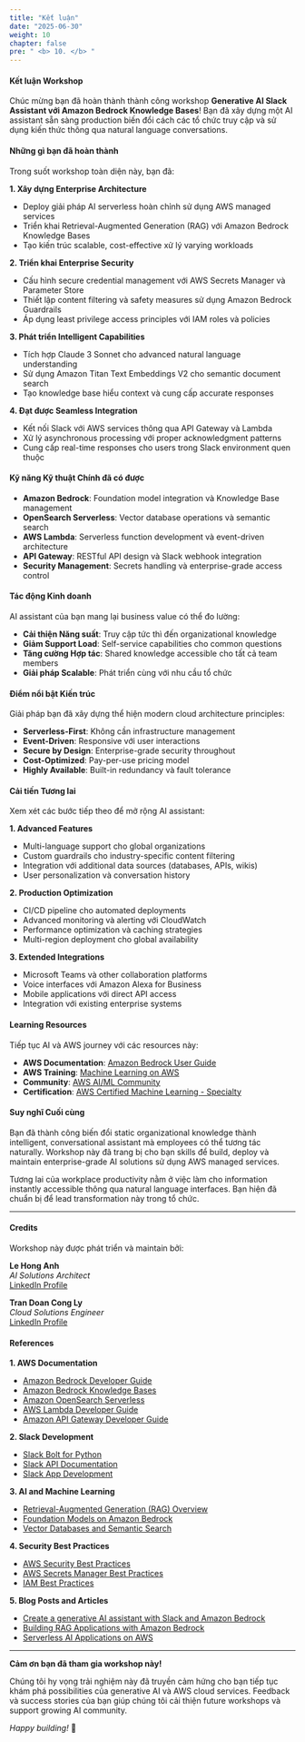```yaml
---
title: "Kết luận"
date: "2025-06-30"
weight: 10
chapter: false
pre: " <b> 10. </b> "
---
```


#### Kết luận Workshop

Chúc mừng bạn đã hoàn thành thành công workshop **Generative AI Slack Assistant với Amazon Bedrock Knowledge Bases**! Bạn đã xây dựng một AI assistant sẵn sàng production biến đổi cách các tổ chức truy cập và sử dụng kiến thức thông qua natural language conversations.

#### Những gì bạn đã hoàn thành

Trong suốt workshop toàn diện này, bạn đã:

**1. Xây dựng Enterprise Architecture**

- Deploy giải pháp AI serverless hoàn chỉnh sử dụng AWS managed services
- Triển khai Retrieval-Augmented Generation (RAG) với Amazon Bedrock Knowledge Bases
- Tạo kiến trúc scalable, cost-effective xử lý varying workloads

**2. Triển khai Enterprise Security**

- Cấu hình secure credential management với AWS Secrets Manager và Parameter Store
- Thiết lập content filtering và safety measures sử dụng Amazon Bedrock Guardrails
- Áp dụng least privilege access principles với IAM roles và policies

**3. Phát triển Intelligent Capabilities**

- Tích hợp Claude 3 Sonnet cho advanced natural language understanding
- Sử dụng Amazon Titan Text Embeddings V2 cho semantic document search
- Tạo knowledge base hiểu context và cung cấp accurate responses

**4. Đạt được Seamless Integration**

- Kết nối Slack với AWS services thông qua API Gateway và Lambda
- Xử lý asynchronous processing với proper acknowledgment patterns
- Cung cấp real-time responses cho users trong Slack environment quen thuộc

#### Kỹ năng Kỹ thuật Chính đã có được

- **Amazon Bedrock**: Foundation model integration và Knowledge Base management
- **OpenSearch Serverless**: Vector database operations và semantic search
- **AWS Lambda**: Serverless function development và event-driven architecture
- **API Gateway**: RESTful API design và Slack webhook integration
- **Security Management**: Secrets handling và enterprise-grade access control

#### Tác động Kinh doanh

AI assistant của bạn mang lại business value có thể đo lường:

- **Cải thiện Năng suất**: Truy cập tức thì đến organizational knowledge
- **Giảm Support Load**: Self-service capabilities cho common questions
- **Tăng cường Hợp tác**: Shared knowledge accessible cho tất cả team members
- **Giải pháp Scalable**: Phát triển cùng với nhu cầu tổ chức

#### Điểm nổi bật Kiến trúc

Giải pháp bạn đã xây dựng thể hiện modern cloud architecture principles:

- **Serverless-First**: Không cần infrastructure management
- **Event-Driven**: Responsive với user interactions
- **Secure by Design**: Enterprise-grade security throughout
- **Cost-Optimized**: Pay-per-use pricing model
- **Highly Available**: Built-in redundancy và fault tolerance

#### Cải tiến Tương lai

Xem xét các bước tiếp theo để mở rộng AI assistant:

**1. Advanced Features**

- Multi-language support cho global organizations
- Custom guardrails cho industry-specific content filtering
- Integration với additional data sources (databases, APIs, wikis)
- User personalization và conversation history

**2. Production Optimization**

- CI/CD pipeline cho automated deployments
- Advanced monitoring và alerting với CloudWatch
- Performance optimization và caching strategies
- Multi-region deployment cho global availability

**3. Extended Integrations**

- Microsoft Teams và other collaboration platforms
- Voice interfaces với Amazon Alexa for Business
- Mobile applications với direct API access
- Integration với existing enterprise systems

#### Learning Resources

Tiếp tục AI và AWS journey với các resources này:

- **AWS Documentation**: [Amazon Bedrock User Guide](https://docs.aws.amazon.com/bedrock/)
- **AWS Training**: [Machine Learning on AWS](https://aws.amazon.com/training/learn-about/machine-learning/)
- **Community**: [AWS AI/ML Community](https://aws.amazon.com/developer/community/ai-ml/)
- **Certification**: [AWS Certified Machine Learning - Specialty](https://aws.amazon.com/certification/certified-machine-learning-specialty/)

#### Suy nghĩ Cuối cùng

Bạn đã thành công biến đổi static organizational knowledge thành intelligent, conversational assistant mà employees có thể tương tác naturally. Workshop này đã trang bị cho bạn skills để build, deploy và maintain enterprise-grade AI solutions sử dụng AWS managed services.

Tương lai của workplace productivity nằm ở việc làm cho information instantly accessible thông qua natural language interfaces. Bạn hiện đã chuẩn bị để lead transformation này trong tổ chức.

---

#### Credits

Workshop này được phát triển và maintain bởi:

**Le Hong Anh**  
_AI Solutions Architect_  
[LinkedIn Profile](https://www.linkedin.com/in/hong-anh-le-29208a304/)

**Tran Doan Cong Ly**  
_Cloud Solutions Engineer_  
[LinkedIn Profile](https://www.linkedin.com/in/trandoancongly/)

#### References

**1. AWS Documentation**

- [Amazon Bedrock Developer Guide](https://docs.aws.amazon.com/bedrock/latest/userguide/)
- [Amazon Bedrock Knowledge Bases](https://docs.aws.amazon.com/bedrock/latest/userguide/knowledge-base.html)
- [Amazon OpenSearch Serverless](https://docs.aws.amazon.com/opensearch-service/latest/developerguide/serverless.html)
- [AWS Lambda Developer Guide](https://docs.aws.amazon.com/lambda/latest/dg/)
- [Amazon API Gateway Developer Guide](https://docs.aws.amazon.com/apigateway/latest/developerguide/)

**2. Slack Development**

- [Slack Bolt for Python](https://slack.dev/bolt-python/tutorial/getting-started)
- [Slack API Documentation](https://api.slack.com/)
- [Slack App Development](https://api.slack.com/start/overview)

**3. AI and Machine Learning**

- [Retrieval-Augmented Generation (RAG) Overview](https://aws.amazon.com/what-is/retrieval-augmented-generation/)
- [Foundation Models on Amazon Bedrock](https://aws.amazon.com/bedrock/foundation-models/)
- [Vector Databases and Semantic Search](https://aws.amazon.com/what-is/vector-databases/)

**4. Security Best Practices**

- [AWS Security Best Practices](https://aws.amazon.com/architecture/security-identity-compliance/)
- [AWS Secrets Manager Best Practices](https://docs.aws.amazon.com/secretsmanager/latest/userguide/best-practices.html)
- [IAM Best Practices](https://docs.aws.amazon.com/IAM/latest/UserGuide/best-practices.html)

**5. Blog Posts and Articles**

- [Create a generative AI assistant with Slack and Amazon Bedrock](https://aws.amazon.com/blogs/machine-learning/create-a-generative-ai-assistant-with-slack-and-amazon-bedrock/)
- [Building RAG Applications with Amazon Bedrock](https://aws.amazon.com/blogs/machine-learning/build-rag-applications-with-amazon-bedrock/)
- [Serverless AI Applications on AWS](https://aws.amazon.com/blogs/compute/building-serverless-ai-applications/)

---

**Cảm ơn bạn đã tham gia workshop này!**

Chúng tôi hy vọng trải nghiệm này đã truyền cảm hứng cho bạn tiếp tục khám phá possibilities của generative AI và AWS cloud services. Feedback và success stories của bạn giúp chúng tôi cải thiện future workshops và support growing AI community.

_Happy building!_ 🚀